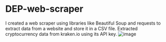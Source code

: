 # DEP-web-scraper
I created a web scraper using libraries like Beautiful Soup and requests to extract data from a website and store it in a CSV file.
Extracted cryptocurrency data from kraken.io using its API key.
![image](https://github.com/user-attachments/assets/9401c9ab-9a19-4467-9799-1289df60faa9)
